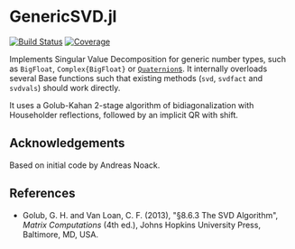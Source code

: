 # GenericSVD.jl

[![Build Status](https://github.com/JuliaLinearAlgebra/GenericSVD.jl/workflows/CI/badge.svg)](https://github.com/JuliaLinearAlgebra/GenericSVD.jl/actions)
[![Coverage](https://codecov.io/gh/JuliaLinearAlgebra/GenericSVD.jl/branch/master/graph/badge.svg)](https://codecov.io/gh/JuliaLinearAlgebra/GenericSVD.jl)

Implements Singular Value Decomposition for generic number types, such as `BigFloat`, `Complex{BigFloat}` or [`Quaternion`s](https://github.com/JuliaGeometry/Quaternions.jl). It internally overloads several Base functions such that existing methods (`svd`, `svdfact` and `svdvals`) should work directly.

It uses a Golub-Kahan 2-stage algorithm of bidiagonalization with Householder reflections, followed by an implicit QR with shift.

## Acknowledgements

Based on initial code by Andreas Noack.

## References

* Golub, G. H. and Van Loan, C. F. (2013), "§8.6.3 The SVD Algorithm", *Matrix Computations* (4th ed.), Johns Hopkins University Press, Baltimore, MD, USA.
